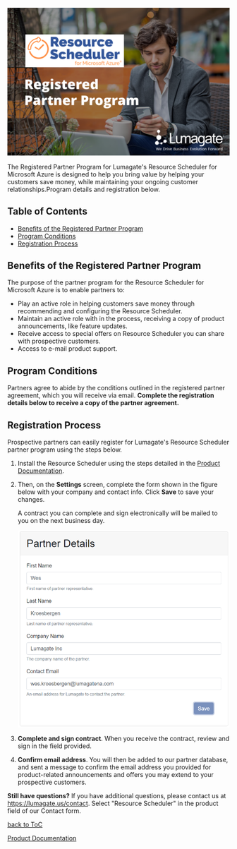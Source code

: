 ![FAQ Home](images/Partners.png)

The Registered Partner Program for Lumagate's Resource Scheduler for Microsoft Azure is designed to help you bring value by helping your customers save money, while maintaining your ongoing customer relationships.Program details and registration below.

## Table of Contents<!-- omit in toc -->

- [Benefits of the Registered Partner Program](#benefits-of-the-registered-partner-program)
- [Program Conditions](#program-conditions)
- [Registration Process](#registration-process)

## Benefits of the Registered Partner Program<!-- omit in toc -->

The purpose of the partner program for the Resource Scheduler for Microsoft Azure is to enable partners to:

- Play an active role in helping customers save money through recommending and configuring the Resource Scheduler.
- Maintain an active role with in the process, receiving a copy of product announcements, like feature updates.
- Receive access to special offers on Resource Scheduler you can share with prospective customers.
- Access to e-mail product support.

## Program Conditions<!-- omit in toc -->

Partners agree to abide by the conditions outlined in the registered partner agreement, which you will receive via email. **Complete the registration details below to receive a copy of the partner agreement.**

## Registration Process<!-- omit in toc -->

Prospective partners can easily register for Lumagate's Resource Scheduler partner program using the steps below.

1. Install the Resource Scheduler using the steps detailed in the [Product Documentation](https://lumagateinc.github.io/Resource-Scheduler/).

2. Then, on the **Settings** screen, complete the form shown in the figure below with your company and contact info. Click **Save** to save your changes. 

    A contract you can complete and sign electronically will be mailed to you on the next business day.

    ![marketplace](images/partner-info.png)

3. **Complete and sign contract**. When you receive the contract, review and sign in the field provided.

4. **Confirm email address**. You will then be added to our partner database, and sent a message to confirm the email address you provided for product-related announcements and offers you may extend to your prospective customers.

**Still have questions?** If you have additional questions, please contact us at https://lumagate.us/contact. Select "Resource Scheduler" in the product field of our Contact form.

[back to ToC](#table-of-contents)

[Product Documentation](https://lumagateinc.github.io/Resource-Scheduler/)
